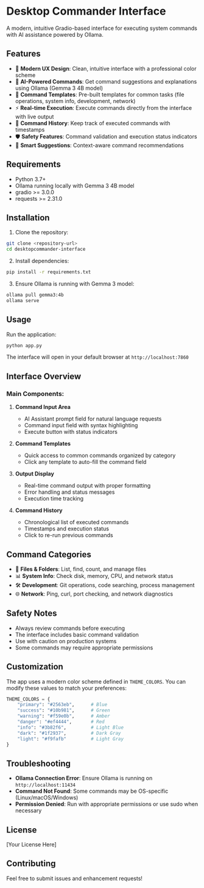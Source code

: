 # Desktop Commander Interface

A modern, intuitive Gradio-based interface for executing system commands with AI assistance powered by Ollama.

## Features

- 🎨 **Modern UX Design**: Clean, intuitive interface with a professional color scheme
- 🤖 **AI-Powered Commands**: Get command suggestions and explanations using Ollama (Gemma 3 4B model)
- 📁 **Command Templates**: Pre-built templates for common tasks (file operations, system info, development, network)
- ⚡ **Real-time Execution**: Execute commands directly from the interface with live output
- 📜 **Command History**: Keep track of executed commands with timestamps
- 🛡️ **Safety Features**: Command validation and execution status indicators
- 🎯 **Smart Suggestions**: Context-aware command recommendations

## Requirements

- Python 3.7+
- Ollama running locally with Gemma 3 4B model
- gradio >= 3.0.0
- requests >= 2.31.0

## Installation

1. Clone the repository:
```bash
git clone <repository-url>
cd desktopcommander-interface
```

2. Install dependencies:
```bash
pip install -r requirements.txt
```

3. Ensure Ollama is running with Gemma 3 model:
```bash
ollama pull gemma3:4b
ollama serve
```

## Usage

Run the application:
```bash
python app.py
```

The interface will open in your default browser at `http://localhost:7860`

## Interface Overview

### Main Components:

1. **Command Input Area**
   - AI Assistant prompt field for natural language requests
   - Command input field with syntax highlighting
   - Execute button with status indicators

2. **Command Templates**
   - Quick access to common commands organized by category
   - Click any template to auto-fill the command field

3. **Output Display**
   - Real-time command output with proper formatting
   - Error handling and status messages
   - Execution time tracking

4. **Command History**
   - Chronological list of executed commands
   - Timestamps and execution status
   - Click to re-run previous commands

## Command Categories

- 📁 **Files & Folders**: List, find, count, and manage files
- 📊 **System Info**: Check disk, memory, CPU, and network status
- 🛠️ **Development**: Git operations, code searching, process management
- 🌐 **Network**: Ping, curl, port checking, and network diagnostics

## Safety Notes

- Always review commands before executing
- The interface includes basic command validation
- Use with caution on production systems
- Some commands may require appropriate permissions

## Customization

The app uses a modern color scheme defined in `THEME_COLORS`. You can modify these values to match your preferences:

```python
THEME_COLORS = {
    "primary": "#2563eb",      # Blue
    "success": "#10b981",      # Green
    "warning": "#f59e0b",      # Amber
    "danger": "#ef4444",       # Red
    "info": "#3b82f6",         # Light Blue
    "dark": "#1f2937",         # Dark Gray
    "light": "#f9fafb"         # Light Gray
}
```

## Troubleshooting

- **Ollama Connection Error**: Ensure Ollama is running on `http://localhost:11434`
- **Command Not Found**: Some commands may be OS-specific (Linux/macOS/Windows)
- **Permission Denied**: Run with appropriate permissions or use sudo when necessary

## License

[Your License Here]

## Contributing

Feel free to submit issues and enhancement requests!
